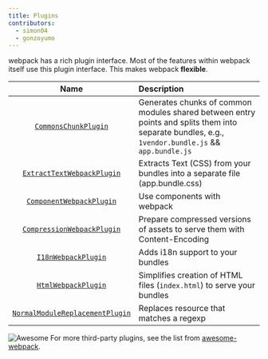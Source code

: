 ```yaml
---
title: Plugins
contributors:
  - simon04
  - gonzoyumo
---
```


webpack has a rich plugin interface. Most of the features within webpack itself use this plugin interface. This makes webpack **flexible**.

|Name|Description|
|:--:|:----------|
|[`CommonsChunkPlugin`](/plugins/commons-chunk-plugin)|Generates chunks of common modules shared between entry points and splits them into separate  bundles, e.g., `1vendor.bundle.js` && `app.bundle.js`|
|[`ExtractTextWebpackPlugin`](/plugins/extract-text-webpack-plugin)|Extracts Text (CSS) from your bundles into a separate file (app.bundle.css)|
|[`ComponentWebpackPlugin`](/plugins/component-webpack-plugin)|Use components with webpack|
|[`CompressionWebpackPlugin`](/plugins/compression-webpack-plugin)|Prepare compressed versions of assets to serve them with Content-Encoding|
|[`I18nWebpackPlugin`](/plugins/i18n-webpack-plugin)|Adds i18n support to your bundles|
|[`HtmlWebpackPlugin`](/plugins/html-webpack-plugin)| Simplifies creation of HTML files (`index.html`) to serve your bundles|
|[`NormalModuleReplacementPlugin`](/plugins/normal-module-replacement-plugin)|Replaces resource that matches a regexp|


![Awesome](../assets/awesome-badge.svg)
For more third-party plugins, see the list from [awesome-webpack](https://github.com/webpack-contrib/awesome-webpack#webpack-plugins).
